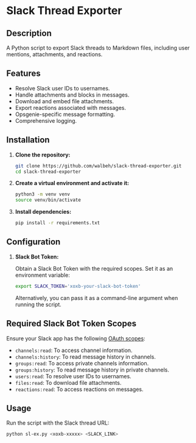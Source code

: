 # Slack Thread Exporter

## Description

A Python script to export Slack threads to Markdown files, including user mentions, attachments, and reactions.

## Features

- Resolve Slack user IDs to usernames.
- Handle attachments and blocks in messages.
- Download and embed file attachments.
- Export reactions associated with messages.
- Opsgenie-specific message formatting.
- Comprehensive logging.

## Installation

1. **Clone the repository:**

    ```bash
    git clone https://github.com/walbeh/slack-thread-exporter.git
    cd slack-thread-exporter
    ```

2. **Create a virtual environment and activate it:**

    ```bash
    python3 -m venv venv
    source venv/bin/activate
    ```

3. **Install dependencies:**

    ```bash
    pip install -r requirements.txt
    ```

## Configuration

1. **Slack Bot Token:**

    Obtain a Slack Bot Token with the required scopes. Set it as an environment variable:

    ```bash
    export SLACK_TOKEN='xoxb-your-slack-bot-token'
    ```

    Alternatively, you can pass it as a command-line argument when running the script.

## Required Slack Bot Token Scopes

Ensure your Slack app has the following [OAuth scopes](https://api.slack.com/authentication/oauth-v2#scopes):

- `channels:read`: To access channel information.
- `channels:history`: To read message history in channels.
- `groups:read`: To access private channels information.
- `groups:history`: To read message history in private channels.
- `users:read`: To resolve user IDs to usernames.
- `files:read`: To download file attachments.
- `reactions:read`: To access reactions on messages.

## Usage

Run the script with the Slack thread URL:

```bash
python sl-ex.py <xoxb-xxxxx> <SLACK_LINK>
